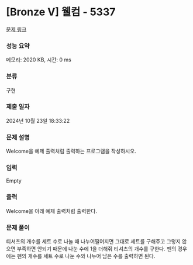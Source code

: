 # [Bronze V] 웰컴 - 5337 

[문제 링크](https://www.acmicpc.net/problem/5337) 

### 성능 요약

메모리: 2020 KB, 시간: 0 ms

### 분류

구현

### 제출 일자

2024년 10월 23일 18:33:22

### 문제 설명

<p>
	Welcome을 예제 출력처럼 출력하는 프로그램을 작성하시오.</p>

### 입력 

 Empty

### 출력 

 <p>
	Welcome을 아래 예제 출력처럼 출력한다.</p>

 ### 문제 풀이

  <p>티셔츠의 개수를 세트 수로 나눌 때 나누어떨어지면 그대로 세트를 구해주고 그렇지 않으면 부족하면 안되기 때문에 나눈 수에 1을 더해줘 티셔츠의 개수를 구한다. 펜의 경우에는 펜의 개수를 세트 수로 나눈 수와 나누어 남은 수를 출력하면 된다. </p>

